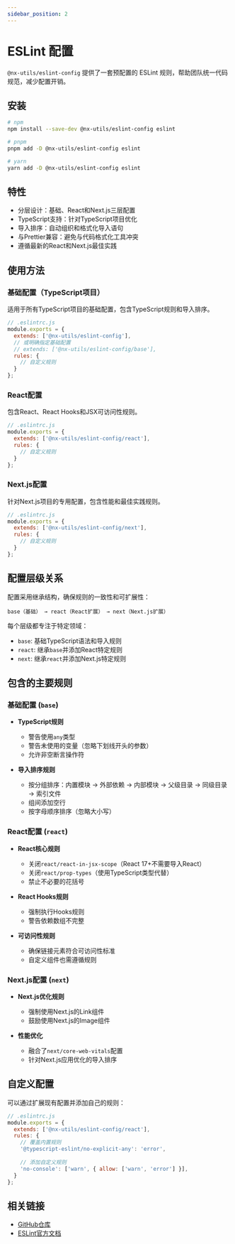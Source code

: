 ```yaml
---
sidebar_position: 2
---
```


# ESLint 配置

`@nx-utils/eslint-config` 提供了一套预配置的 ESLint 规则，帮助团队统一代码规范，减少配置开销。

## 安装

```bash
# npm
npm install --save-dev @nx-utils/eslint-config eslint

# pnpm
pnpm add -D @nx-utils/eslint-config eslint

# yarn
yarn add -D @nx-utils/eslint-config eslint
```

## 特性

- 分层设计：基础、React和Next.js三层配置
- TypeScript支持：针对TypeScript项目优化
- 导入排序：自动组织和格式化导入语句
- 与Prettier兼容：避免与代码格式化工具冲突
- 遵循最新的React和Next.js最佳实践

## 使用方法

### 基础配置（TypeScript项目）

适用于所有TypeScript项目的基础配置，包含TypeScript规则和导入排序。

```js
// .eslintrc.js
module.exports = {
  extends: ['@nx-utils/eslint-config'],
  // 或明确指定基础配置
  // extends: ['@nx-utils/eslint-config/base'],
  rules: {
    // 自定义规则
  }
};
```

### React配置

包含React、React Hooks和JSX可访问性规则。

```js
// .eslintrc.js
module.exports = {
  extends: ['@nx-utils/eslint-config/react'],
  rules: {
    // 自定义规则
  }
};
```

### Next.js配置

针对Next.js项目的专用配置，包含性能和最佳实践规则。

```js
// .eslintrc.js
module.exports = {
  extends: ['@nx-utils/eslint-config/next'],
  rules: {
    // 自定义规则
  }
};
```

## 配置层级关系

配置采用继承结构，确保规则的一致性和可扩展性：

```
base（基础） → react（React扩展） → next（Next.js扩展）
```

每个层级都专注于特定领域：
- `base`: 基础TypeScript语法和导入规则
- `react`: 继承`base`并添加React特定规则
- `next`: 继承`react`并添加Next.js特定规则

## 包含的主要规则

### 基础配置 (`base`)

- **TypeScript规则**
  - 警告使用`any`类型
  - 警告未使用的变量（忽略下划线开头的参数）
  - 允许非空断言操作符

- **导入排序规则**
  - 按分组排序：内置模块 → 外部依赖 → 内部模块 → 父级目录 → 同级目录 → 索引文件
  - 组间添加空行
  - 按字母顺序排序（忽略大小写）

### React配置 (`react`)

- **React核心规则**
  - 关闭`react/react-in-jsx-scope`（React 17+不需要导入React）
  - 关闭`react/prop-types`（使用TypeScript类型代替）
  - 禁止不必要的花括号

- **React Hooks规则**
  - 强制执行Hooks规则
  - 警告依赖数组不完整

- **可访问性规则**
  - 确保链接元素符合可访问性标准
  - 自定义组件也需遵循规则

### Next.js配置 (`next`)

- **Next.js优化规则**
  - 强制使用Next.js的Link组件
  - 鼓励使用Next.js的Image组件

- **性能优化**
  - 融合了`next/core-web-vitals`配置
  - 针对Next.js应用优化的导入排序

## 自定义配置

可以通过扩展现有配置并添加自己的规则：

```js
// .eslintrc.js
module.exports = {
  extends: ['@nx-utils/eslint-config/react'],
  rules: {
    // 覆盖内置规则
    '@typescript-eslint/no-explicit-any': 'error',
    
    // 添加自定义规则
    'no-console': ['warn', { allow: ['warn', 'error'] }],
  }
};
```

## 相关链接

- [GitHub仓库](https://github.com/NexaraGroup/nx-utils)
- [ESLint官方文档](https://eslint.org/docs/latest/) 
